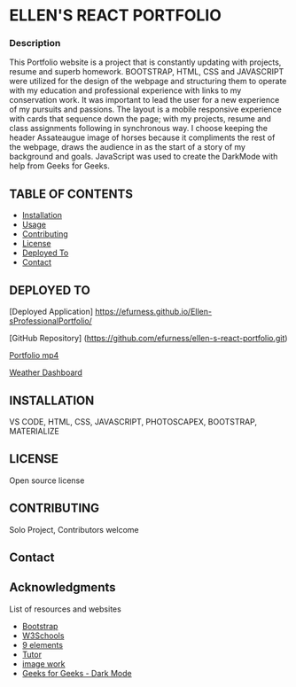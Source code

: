 # ELLEN'S REACT PORTFOLIO


### Description 

This Portfolio website is a project that is constantly updating with projects, resume and superb homework.  BOOTSTRAP, HTML, CSS and JAVASCRIPT were utilized for the design of the webpage and structuring them to operate with my education and professional experience with links to my conservation work.  It was important to lead the user for a new experience of my pursuits and passions.  The layout is a mobile responsive experience with cards that sequence down the page; with my projects, resume and class assignments following in synchronous way.  I choose keeping the header Assateaugue image of horses because it compliments the rest of the webpage, draws the audience in as the start of a story of my background and goals. JavaScript was used to create the DarkMode with help from Geeks for Geeks.

## TABLE OF CONTENTS 

  - [Installation](#installation)
  - [Usage](#usage)
  - [Contributing](#contributing)
  - [License](#license)
  - [Deployed To ](#deployed-to)
  - [Contact](#contact)

 ## DEPLOYED TO 

[Deployed Application] https://efurness.github.io/Ellen-sProfessionalPortfolio/ 

[GitHub Repository] (https://github.com/efurness/ellen-s-react-portfolio.git)

[Portfolio mp4](https://drive.google.com/file/d/1RFaw2TwS3s18Et8j2Kx_RKpeCS0xLQnV/view)

[Weather Dashboard](assets/images/weather.png) 


## INSTALLATION 

VS CODE, HTML, CSS, JAVASCRIPT, PHOTOSCAPEX, BOOTSTRAP, MATERIALIZE

## LICENSE 

Open source license

## CONTRIBUTING 

Solo Project, Contributors welcome

## Contact

<!-- * For additional help or questions about collaboration, please reach out to [Ellen.Furness@du.edu] -->

<!-- * Follow me on Github at [efurness](http://github.com/efurness) -->

## Acknowledgments

List of resources and websites

* [Bootstrap](https://getbootstrap.com/)
* [W3Schools](https://www.w3schools.com/)
* [9 elements](https://9elements.com/)
* [Tutor](https://bootcampspot.com/)
* [image work](https://photoscapex.com/)
* [Geeks for Geeks - Dark Mode](https://www.geeksforgeeks.org/)